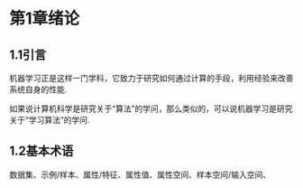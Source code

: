 # 第1章绪论

## 1.1引言

机器学习正是这样一门学科，它致力于研究如何通过计算的手段，利用经验来改善系统自身的性能.

如果说计算机科学是研究关于“算法”的学问，那么类似的，可以说机器学习是研究关于“学习算法”的学问.

## 1.2基本术语

数据集、示例/样本、属性/特征、属性值、属性空间、样本空间/输入空间、























